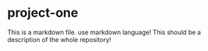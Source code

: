 # project-one

This is a markdown file. use markdown language!
This should be a description of the whole repository!
